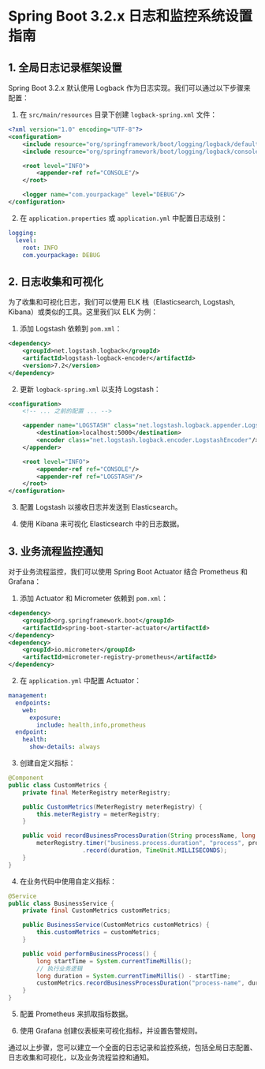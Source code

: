 # Spring Boot 3.2.x 日志和监控系统设置指南

## 1. 全局日志记录框架设置

Spring Boot 3.2.x 默认使用 Logback 作为日志实现。我们可以通过以下步骤来配置：

1. 在 `src/main/resources` 目录下创建 `logback-spring.xml` 文件：

```xml
<?xml version="1.0" encoding="UTF-8"?>
<configuration>
    <include resource="org/springframework/boot/logging/logback/defaults.xml"/>
    <include resource="org/springframework/boot/logging/logback/console-appender.xml"/>

    <root level="INFO">
        <appender-ref ref="CONSOLE"/>
    </root>

    <logger name="com.yourpackage" level="DEBUG"/>
</configuration>
```

2. 在 `application.properties` 或 `application.yml` 中配置日志级别：

```yaml
logging:
  level:
    root: INFO
    com.yourpackage: DEBUG
```

## 2. 日志收集和可视化

为了收集和可视化日志，我们可以使用 ELK 栈（Elasticsearch, Logstash, Kibana）或类似的工具。这里我们以 ELK 为例：

1. 添加 Logstash 依赖到 `pom.xml`：

```xml
<dependency>
    <groupId>net.logstash.logback</groupId>
    <artifactId>logstash-logback-encoder</artifactId>
    <version>7.2</version>
</dependency>
```

2. 更新 `logback-spring.xml` 以支持 Logstash：

```xml
<configuration>
    <!-- ... 之前的配置 ... -->

    <appender name="LOGSTASH" class="net.logstash.logback.appender.LogstashTcpSocketAppender">
        <destination>localhost:5000</destination>
        <encoder class="net.logstash.logback.encoder.LogstashEncoder"/>
    </appender>

    <root level="INFO">
        <appender-ref ref="CONSOLE"/>
        <appender-ref ref="LOGSTASH"/>
    </root>
</configuration>
```

3. 配置 Logstash 以接收日志并发送到 Elasticsearch。

4. 使用 Kibana 来可视化 Elasticsearch 中的日志数据。

## 3. 业务流程监控通知

对于业务流程监控，我们可以使用 Spring Boot Actuator 结合 Prometheus 和 Grafana：

1. 添加 Actuator 和 Micrometer 依赖到 `pom.xml`：

```xml
<dependency>
    <groupId>org.springframework.boot</groupId>
    <artifactId>spring-boot-starter-actuator</artifactId>
</dependency>
<dependency>
    <groupId>io.micrometer</groupId>
    <artifactId>micrometer-registry-prometheus</artifactId>
</dependency>
```

2. 在 `application.yml` 中配置 Actuator：

```yaml
management:
  endpoints:
    web:
      exposure:
        include: health,info,prometheus
  endpoint:
    health:
      show-details: always
```

3. 创建自定义指标：

```java
@Component
public class CustomMetrics {
    private final MeterRegistry meterRegistry;

    public CustomMetrics(MeterRegistry meterRegistry) {
        this.meterRegistry = meterRegistry;
    }

    public void recordBusinessProcessDuration(String processName, long duration) {
        meterRegistry.timer("business.process.duration", "process", processName)
                     .record(duration, TimeUnit.MILLISECONDS);
    }
}
```

4. 在业务代码中使用自定义指标：

```java
@Service
public class BusinessService {
    private final CustomMetrics customMetrics;

    public BusinessService(CustomMetrics customMetrics) {
        this.customMetrics = customMetrics;
    }

    public void performBusinessProcess() {
        long startTime = System.currentTimeMillis();
        // 执行业务逻辑
        long duration = System.currentTimeMillis() - startTime;
        customMetrics.recordBusinessProcessDuration("process-name", duration);
    }
}
```

5. 配置 Prometheus 来抓取指标数据。

6. 使用 Grafana 创建仪表板来可视化指标，并设置告警规则。

通过以上步骤，您可以建立一个全面的日志记录和监控系统，包括全局日志配置、日志收集和可视化，以及业务流程监控和通知。
